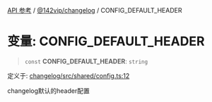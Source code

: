 [API 参考](../../../index.md) / [@142vip/changelog](../index.md) / CONFIG\_DEFAULT\_HEADER

# 变量: CONFIG\_DEFAULT\_HEADER

> `const` **CONFIG\_DEFAULT\_HEADER**: `string`

定义于: [changelog/src/shared/config.ts:12](https://github.com/142vip/core-x/blob/d4a5b2e7c860b49a40d6ff85745b241507ccf1fd/packages/changelog/src/shared/config.ts#L12)

changelog默认的header配置
